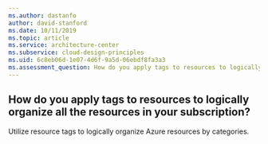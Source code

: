 ```yaml
---
ms.author: dastanfo
author: david-stanford
ms.date: 10/11/2019
ms.topic: article
ms.service: architecture-center
ms.subservice: cloud-design-principles
ms.uid: 6c8eb06d-1e07-4d6f-9a5d-06ebdf8fa3a3
ms.assessment_question: How do you apply tags to resources to logically organize all the resources in your subscription?
---
```

## How do you apply tags to resources to logically organize all the resources in your subscription?


Utilize resource tags to logically organize Azure resources by categories.